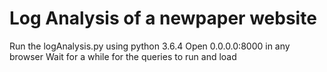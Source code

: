 # Log Analysis of a newpaper website

Run the logAnalysis.py using python 3.6.4
Open 0.0.0.0:8000 in any browser
Wait for a while for the queries to run and load